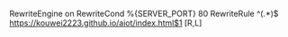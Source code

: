 
RewriteEngine on
RewriteCond %{SERVER_PORT} 80
RewriteRule ^(.*)$ https://kouwei2223.github.io/aiot/index.html$1 [R,L]
